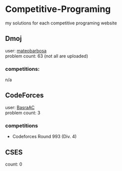 # Competitive-Programing

my solutions for each competitive programing website

## Dmoj

user: [mateobarbosa](https://dmoj.ca/user/mateobarbosa)    
problem count: 63 (not all are uploaded)

### competitions:
n/a

## CodeForces

user: [BasraAC](https://codeforces.com/profile/basraAC)         
problem count: 3

### competitions

- Codeforces Round 993 (Div. 4)

## CSES

count: 0
